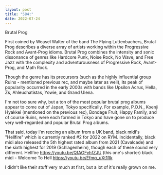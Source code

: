 ```yaml
---
layout: post
title: "584:"
date: 2022-07-24
---
```


Brutal Prog

First coined by Weasel Walter of the band The Flying Luttenbachers, Brutal Prog describes a diverse array of artists working within the Progressive Rock and Avant-Prog idioms. Brutal Prog combines the intensity and sonic dissonance of genres like Hardcore Punk, Noise Rock, No Wave, and Free Jazz with the complexity and adventurousness of Progressive Rock, Avant-Prog, and Math Rock.

Though the genre has its precursors (such as the highly influential group Ruins - mentioned previous rec, and maybe later as well), its peak of popularity occurred in the early 2000s with bands like Upsilon Acrux, Hella, Zs, Ahleuchatistas, Yowie, and Grand Ulena.

I'm not too sure why, but a ton of the most popular brutal prog albums appear to come out of Japan, Tokyo specifically. For example, P.O.N., Koenji Hyakkei (mentioned on the previous rec), Bondage Fruit, Happy Family, and of course Ruins, were each formed in Tokyo and have gone on to produce very well-regarded and popular Brutal Prog albums.

That said, today I'm reccing an album from a UK band, black midi's "Hellfire" which is currently ranked #2 for 2022 on RYM. Incidentally, black midi also released the 5th highest rated album from 2021 (Cavalcade) and the sixth highest for 2019 (Schlagenheim), though each of these sound very different.
 Hellfire
https://youtu.be/QfAOFyhfZJU (this one's shorter)
 black midi - Welcome To Hell
https://youtu.be/Efmq_uXt1Rk


I didn't like their stuff very much at first, but a lot of it's really grown on me.

